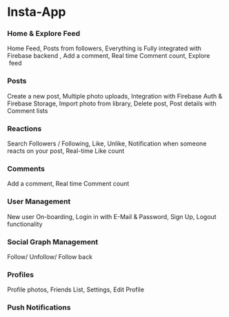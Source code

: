 # Insta-App

 ### Home & Explore Feed 
Home Feed, 
Posts from followers, 
Everything is Fully integrated with Firebase backend , 
Add a comment,
Real time Comment count,
Explore  feed

### Posts 

Create a new post,
Multiple photo uploads,
Integration with Firebase Auth & Firebase Storage,
Import photo from library, Delete post,
Post details with Comment lists

### Reactions 

Search Followers / Following,
Like, Unlike,
Notification when someone reacts on your post,
Real-time Like count

### Comments

Add a comment, Real time Comment count

### User Management

New user On-boarding,
Login in with E-Mail & Password,
Sign Up,
Logout functionality

### Social Graph Management 

Follow/ Unfollow/ Follow back

### Profiles
Profile photos,
Friends List,
Settings,
Edit Profile

### Push Notifications






